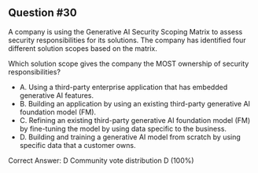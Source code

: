 ## Question #30

A company is using the Generative AI Security Scoping Matrix to assess security responsibilities for its solutions. The company has identified four different solution scopes based on the matrix.

Which solution scope gives the company the MOST ownership of security responsibilities?

- A. Using a third-party enterprise application that has embedded generative AI features.
- B. Building an application by using an existing third-party generative AI foundation model (FM).
- C. Refining an existing third-party generative AI foundation model (FM) by fine-tuning the model by using data specific to the business.
- D. Building and training a generative AI model from scratch by using specific data that a customer owns. 

Correct Answer: 
D Community vote distribution D (100%)